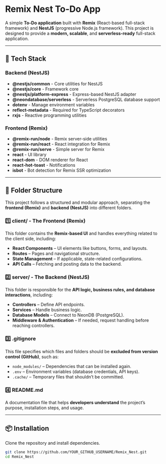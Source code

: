 # Remix Nest To-Do App

A simple **To-Do application** built with **Remix** (React-based full-stack framework) and **NestJS** (progressive Node.js framework). This project is designed to provide a **modern, scalable**, and **serverless-ready** full-stack application.

---

## 🚀 Tech Stack

### **Backend (NestJS)**

- **@nestjs/common** - Core utilities for NestJS
- **@nestjs/core** - Framework core
- **@nestjs/platform-express** - Express-based NestJS adapter
- **@neondatabase/serverless** - Serverless PostgreSQL database support
- **dotenv** - Manage environment variables
- **reflect-metadata** - Required for TypeScript decorators
- **rxjs** - Reactive programming utilities

### **Frontend (Remix)**

- **@remix-run/node** - Remix server-side utilities
- **@remix-run/react** - React integration for Remix
- **@remix-run/serve** - Simple server for Remix
- **react** - UI library
- **react-dom** - DOM renderer for React
- **react-hot-toast** - Notifications
- **isbot** - Bot detection for Remix SSR optimization

---

## 📂 Folder Structure

This project follows a structured and modular approach, separating the **frontend (Remix)** and **backend (NestJS)** into different folders.

### **1️⃣ client/** - The Frontend (Remix)

This folder contains the **Remix-based UI** and handles everything related to the client side, including:

- **React Components** – UI elements like buttons, forms, and layouts.
- **Routes** – Pages and navigational structure.
- **State Management** – If applicable, state-related configurations.
- **API Calls** – Fetching and posting data to the backend.

### **2️⃣ server/** - The Backend (NestJS)

This folder is responsible for the **API logic, business rules, and database interactions**, including:

- **Controllers** – Define API endpoints.
- **Services** – Handle business logic.
- **Database Models** – Connect to NeonDB (PostgreSQL).
- **Middleware & Authentication** – If needed, request handling before reaching controllers.

### **3️⃣ .gitignore**

This file specifies which files and folders should be **excluded from version control (GitHub)**, such as:

- `node_modules/` – Dependencies that can be installed again.
- `.env` – Environment variables (database credentials, API keys).
- `.cache/` – Temporary files that shouldn’t be committed.

### **4️⃣ README.md**

A documentation file that helps **developers understand** the project’s purpose, installation steps, and usage.

---

## 📦 Installation

Clone the repository and install dependencies.

```sh
git clone https://github.com/YOUR_GITHUB_USERNAME/Remix_Nest.git
cd Remix_Nest
```

